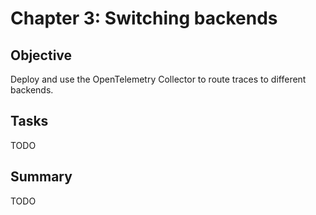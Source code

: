 # Chapter 3: Switching backends

## Objective

Deploy and use the OpenTelemetry Collector to route traces to different backends.

## Tasks

TODO

## Summary

TODO
